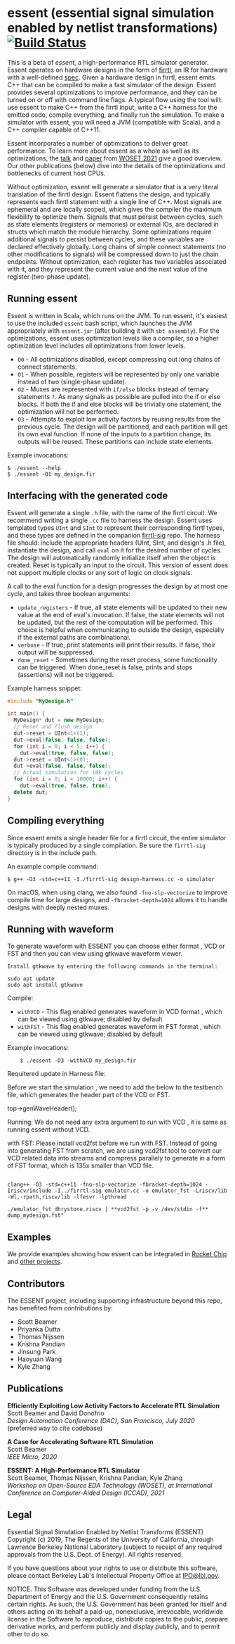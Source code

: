 essent (essential signal simulation enabled by netlist transformations) [![Build Status](https://github.com/ucsc-vama/essent/actions/workflows/scala-ci.yml/badge.svg)](https://github.com/ucsc-vama/essent/actions/workflows/scala-ci.yml)
================================================================================

This is a beta of _essent_, a high-performance RTL simulator generator. Essent operates on hardware designs in the form of [firrtl](https://github.com/freechipsproject/firrtl), an IR for hardware with a well-defined [spec](https://github.com/chipsalliance/firrtl-spec/releases/latest/download/spec.pdf). Given a hardware design in firrtl, essent emits C++ that can be compiled to make a fast simulator of the design. Essent provides several optimizations to improve performance, and they can be turned on or off with command line flags. A typical flow using the tool will: use essent to make C++ from the firrtl input, write a C++ harness for the emitted code, compile everything, and finally run the simulation. To make a simulator with essent, you will need a JVM (compatible with Scala), and a C++ compiler capable of C++11.

Essent incorporates a number of optimizations to deliver great performance. To learn more about essent as a whole as well as its optimizations, the [talk](https://woset-workshop.github.io/Videos/2021/a23-video.mp4) and [paper](https://woset-workshop.github.io/PDFs/2021/a23.pdf) from [WOSET 2021](https://woset-workshop.github.io) give a good overview. Our other publications (below) dive into the details of the optimizations and bottlenecks of current host CPUs.

Without optimization, essent will generate a simulator that is a very literal translation of the firrtl design. Essent flattens the design, and typically represents each firrtl statement with a single line of C++. Most signals are ephemeral and are locally scoped, which gives the compiler the maximum flexibility to optimize them. Signals that must persist between cycles, such as state elements (registers or memories) or external IOs, are declared in structs which match the module hierarchy. Some optimizations require additional signals to persist between cycles, and these variables are declared effectively globally. Long chains of simple connect statements (no other modifications to signals) will be compressed down to just the chain endpoints. Without optimization, each register has two variables associated with it, and they represent the current value and the next value of the register (two-phase update).


Running essent
--------------------------------------------------------------------------------

Essent is written in Scala, which runs on the JVM. To run essent, it's easiest to use the included `essent` bash script, which launches the JVM appropriately with `essent.jar` (after building it with `sbt assembly`). For the optimizations, essent uses optimization levels like a compiler, so a higher optimization level includes all optimizations from lower levels.

+ `O0` - All optimizations disabled, except compressing out long chains of connect statements.
+ `O1` - When possible, registers will be represented by only one variable instead of two (single-phase update).
+ `O2` - Muxes are represented with `if/else` blocks instead of ternary statements `?`. As many signals as possible are pulled into the if or else blocks. If both the if and else blocks will be trivially one statement, the optimization will not be performed.
+ `O3` - Attempts to exploit low activity factors by reusing results from the previous cycle. The design will be partitioned, and each partition will get its own eval function. If none of the inputs to a partition change, its outputs will be reused. These partitions can include state elements.


Example invocations:

    $ ./essent --help
    $ ./essent -O1 my_design.fir


Interfacing with the generated code
--------------------------------------------------------------------------------

Essent will generate a single `.h` file, with the name of the firrtl circuit. We recommend writing a single `.cc` file to harness the design. Essent uses templated types `UInt` and `SInt` to represent their corresponding firrtl types, and these types are defined in the companion [firrtl-sig](https://github.com/ucsc-vama/firrtl-sig) repo. The harness file should: include the appropriate headers (UInt, SInt, and design's .h file), instantiate the design, and call `eval` on it for the desired number of cycles. The design will automatically randomly initialize itself when the object is created. Reset is typically an input to the circuit. This version of essent does not support multiple clocks or any sort of logic on clock signals.

A call to the eval function for a design progresses the design by at most one cycle, and takes three boolean arguments:

+ `update_registers` - If true, all state elements will be updated to their new value at the end of eval's invocation. If false, the state elements will not be updated, but the rest of the computation will be performed. This choice is helpful when communicating to outside the design, especially if the external paths are combinational.
+ `verbose` - If true, print statements will print their results. If false, their output will be suppressed.
+ `done_reset` - Sometimes during the reset process, some functionality can be triggered. When done_reset is false, prints and stops (assertions) will not be triggered.

Example harness snippet:
```c++
#include "MyDesign.h"

int main() {
  MyDesign* dut = new MyDesign;
  // Reset and flush design
  dut->reset = UInt<1>(1);
  dut->eval(false, false, false);
  for (int i = 0; i < 5; i++) {
    dut->eval(true, false, false);
  dut->reset = UInt<1>(0);
  dut->eval(false, false, false);
  // Actual simulation for 10k cycles
  for (int i = 0; i < 10000; i++) {
    dut->eval(true, false, true);
  delete dut;
}
```

Compiling everything
--------------------------------------------------------------------------------

Since essent emits a single header file for a firrtl circuit, the entire simulator is typically produced by a single compilation. Be sure the `firrtl-sig` directory is in the include path.

An example compile command:

    $ g++ -O3 -std=c++11 -I./firrtl-sig design-harness.cc -o simulator
    
On macOS, when using clang, we also found `-fno-slp-vectorize` to improve compile time for large designs, and `-fbracket-depth=1024` allows it to handle designs with deeply nested muxes.

Running with waveform
--------------------------------------------------------------------------------
To generate waveform with ESSENT you can choose either format , VCD or FST and then you can view using gtkwave waveform viewer.

```
Install gtkwave by entering the following commands in the terminal:

sudo apt update
sudo apt install gtkwave
```
Compile: 
+ `withVCD` - This flag enabled generates waveform in VCD format , which can be viewed using gtkwave; disabled by default 
+ `withFST` - This flag enabled generates waveform in FST format , which can be viewed using gtkwave; disabled by default

Example invocations:

```
    $ ./essent -O3 -withVCD my_design.fir
```

Requitered update in Harness file:

Before we start the simulation , we need to add the below to the testbench file, which generates the header part of the VCD or FST. 

  top->genWaveHeader();
   
Running:
We do not need any extra argument to run with VCD , it is same as running essent without VCD.

with FST:
Please install vcd2fst before we run with FST.
Instead of going into generating FST from scratch, we are using vcd2fst tool to convert our VCD related data into streams and compress parallely to generate 
in a form of FST format, which is 135x smaller than VCD file. 
```

clang++ -O3 -std=c++11 -fno-slp-vectorize -fbracket-depth=1024 -Iriscv/include -I../firrtl-sig emulator.cc -o emulator_fst -Lriscv/lib -Wl,-rpath,riscv/lib -lfesvr -lpthread

./emulator_fst dhrystone.riscv | **vcd2fst -p -v /dev/stdin -f** dump_mydesign.fst"
```


Examples
--------------------------------------------------------------------------------
We provide examples showing how essent can be integrated in [Rocket Chip](https://github.com/ucsc-vama/essent-rocket-demo) and [other projects](https://github.com/ucsc-vama/essent-chisel-gallery).


Contributors
--------------------------------------------------------------------------------
The ESSENT project, including supporting infrastructure beyond this repo, has benefited from contributions by:
+ Scott Beamer
+ Priyanka Dutta
+ Thomas Nijssen
+ Krishna Pandian
+ Jinsung Park
+ Haoyuan Wang
+ Kyle Zhang


Publications
--------------------------------------------------------------------------------

**Efficiently Exploiting Low Activity Factors to Accelerate RTL Simulation**  
Scott Beamer and David Donofrio  
_Design Automation Conference (DAC), San Francisco, July 2020_  
(preferred way to cite codebase)

**A Case for Accelerating Software RTL Simulation**  
Scott Beamer  
_IEEE Micro, 2020_

**ESSENT: A High-Performance RTL Simulator**  
Scott Beamer, Thomas Nijssen, Krishna Pandian, Kyle Zhang  
_Workshop on Open-Source EDA Technology (WOSET), at International Conference on Computer-Aided Design (ICCAD), 2021_

Legal
--------------------------------------------------------------------------------

Essential Signal Simulation Enabled by Netlist Transforms (ESSENT) Copyright (c) 2019, The Regents of the University of California, through Lawrence Berkeley National Laboratory (subject to receipt of any required approvals from the U.S. Dept. of Energy). All rights reserved.

If you have questions about your rights to use or distribute this software, please contact Berkeley Lab's Intellectual Property Office at IPO@lbl.gov.

NOTICE. This Software was developed under funding from the U.S. Department of Energy and the U.S. Government consequently retains certain rights. As such, the U.S. Government has been granted for itself and others acting on its behalf a paid-up, nonexclusive, irrevocable, worldwide license in the Software to reproduce, distribute copies to the public, prepare derivative works, and perform publicly and display publicly, and to permit other to do so.
